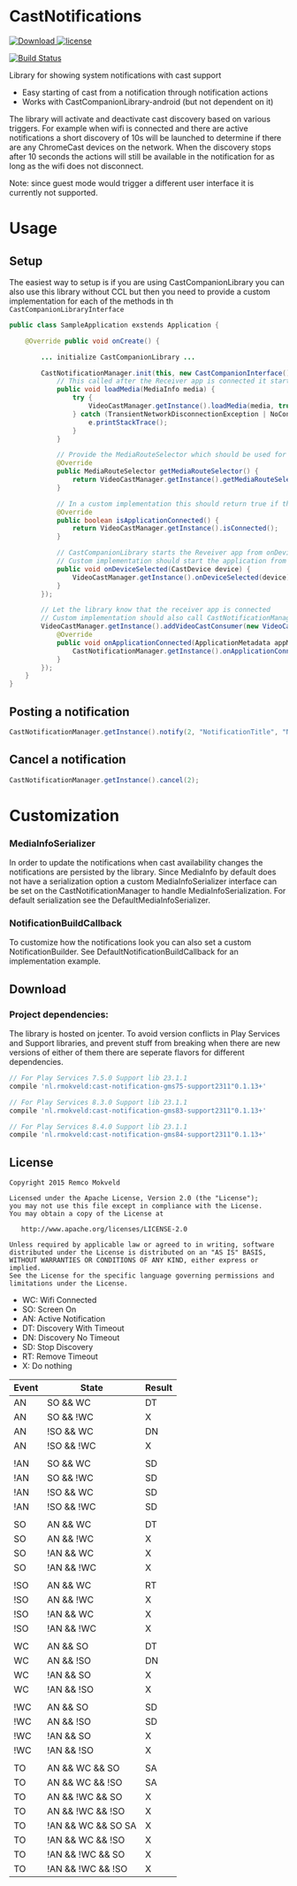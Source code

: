 CastNotifications
========

[ ![Download](https://api.bintray.com/packages/rmokveld/maven/cast-notification/images/download.svg) ](https://bintray.com/rmokveld/maven/cast-notification/_latestVersion)
[![license](https://img.shields.io/hexpm/l/plug.svg)](LICENSE)

[![Build Status](https://travis-ci.org/remcomokveld/CastNotifications.svg?branch=master)](https://travis-ci.org/remcomokveld/CastNotifications)


Library for showing system notifications with cast support
* Easy starting of cast from a notification through notification actions
* Works with CastCompanionLibrary-android (but not dependent on it)

The library will activate and deactivate cast discovery based on various triggers.
For example when wifi is connected and there are active notifications a short discovery of 10s will be launched to determine if there are any ChromeCast devices on the network. When the discovery stops after 10 seconds the actions will still be available in the notification for as long as the wifi does not disconnect.

Note: since guest mode would trigger a different user interface it is currently not supported.

Usage
=====
## Setup

The easiest way to setup is if you are using CastCompanionLibrary you can also use this library without CCL but then you need to provide a custom implementation for each of the methods in th `CastCompanionLibraryInterface`

``` java
public class SampleApplication exstends Application {

    @Override public void onCreate() {

        ... initialize CastCompanionLibrary ...

        CastNotificationManager.init(this, new CastCompanionInterface() {
            // This called after the Receiver app is connected it starts the playback on ChromeCast
            public void loadMedia(MediaInfo media) {
                try {
                    VideoCastManager.getInstance().loadMedia(media, true, 0);
                } catch (TransientNetworkDisconnectionException | NoConnectionException e) {
                    e.printStackTrace();
                }
            }

            // Provide the MediaRouteSelector which should be used for discovery
            @Override
            public MediaRouteSelector getMediaRouteSelector() {
                return VideoCastManager.getInstance().getMediaRouteSelector();
            }

            // In a custom implementation this should return true if the Receiver app is connected through a GoogleApiService
            @Override
            public boolean isApplicationConnected() {
                return VideoCastManager.getInstance().isConnected();
            }

            // CastCompanionLibrary starts the Reveiver app from onDeviceSelected.
            // Custom implementation should start the application from this method
            public void onDeviceSelected(CastDevice device) {
                VideoCastManager.getInstance().onDeviceSelected(device);
            }
        });

        // Let the library know that the receiver app is connected
        // Custom implementation should also call CastNotificationManager.getInstance().onApplicationConnected(); when the application is connected
        VideoCastManager.getInstance().addVideoCastConsumer(new VideoCastConsumerImpl() {
            @Override
            public void onApplicationConnected(ApplicationMetadata appMetadata, String sessionId, boolean wasLaunched) {
                CastNotificationManager.getInstance().onApplicationConnected();
            }
        });
    }
}
```

## Posting a notification

```java
CastNotificationManager.getInstance().notify(2, "NotificationTitle", "NotificationSubTitle", mediaInfo);
```

## Cancel a notification

```java
CastNotificationManager.getInstance().cancel(2);

```

Customization
=====

### MediaInfoSerializer
In order to update the notifications when cast availability changes the notifications are persisted by the library.
Since MediaInfo by default does not have a serialization option a custom MediaInfoSerializer interface can be set on the CastNotificationManager
to handle MediaInfoSerialization. For default serialization see the DefaultMediaInfoSerializer.

### NotificationBuildCallback
To customize how the notifications look you can also set a custom NotificationBuilder. See DefaultNotificationBuildCallback for an implementation example.

Download
--------

### Project dependencies:
The library is hosted on jcenter. To avoid version conflicts in Play Services and Support libraries, and prevent stuff from breaking when there are new versions of either of them there are seperate flavors for different dependencies.
```groovy
// For Play Services 7.5.0 Support lib 23.1.1
compile 'nl.rmokveld:cast-notification-gms75-support2311"0.1.13+'

// For Play Services 8.3.0 Support lib 23.1.1
compile 'nl.rmokveld:cast-notification-gms83-support2311"0.1.13+'

// For Play Services 8.4.0 Support lib 23.1.1
compile 'nl.rmokveld:cast-notification-gms84-support2311"0.1.13+'

```


License
-------

    Copyright 2015 Remco Mokveld

    Licensed under the Apache License, Version 2.0 (the "License");
    you may not use this file except in compliance with the License.
    You may obtain a copy of the License at

       http://www.apache.org/licenses/LICENSE-2.0

    Unless required by applicable law or agreed to in writing, software
    distributed under the License is distributed on an "AS IS" BASIS,
    WITHOUT WARRANTIES OR CONDITIONS OF ANY KIND, either express or implied.
    See the License for the specific language governing permissions and
    limitations under the License.

- WC: Wifi Connected
- SO: Screen On
- AN: Active Notification
- DT: Discovery With Timeout
- DN: Discovery No Timeout
- SD: Stop Discovery
- RT: Remove Timeout
- X: Do nothing

| Event | State               | Result |
|-------|---------------------|--------|
| AN    | SO && WC            | DT     |
| AN    | SO && !WC           | X      |
| AN    | !SO && WC           | DN     |
| AN    | !SO && !WC          | X      |
|       |                     |        |
| !AN   | SO && WC            | SD     |
| !AN   | SO && !WC           | SD     |
| !AN   | !SO && WC           | SD     |
| !AN   | !SO && !WC          | SD     |
|       |                     |        |
| SO    | AN && WC            | DT     |
| SO    | AN && !WC           | X      |
| SO    | !AN && WC           | X      |
| SO    | !AN && !WC          | X      |
|       |                     |        |
| !SO   | AN && WC            | RT     |
| !SO   | AN && !WC           | X      |
| !SO   | !AN && WC           | X      |
| !SO   | !AN && !WC          | X      |
|       |                     |        |
| WC    | AN && SO            | DT     |
| WC    | AN && !SO           | DN     |
| WC    | !AN && SO           | X      |
| WC    | !AN && !SO          | X      |
|       |                     |        |
| !WC   | AN && SO            | SD     |
| !WC   | AN && !SO           | SD     |
| !WC   | !AN && SO           | X      |
| !WC   | !AN && !SO          | X      |
|       |                     |        |
| TO    | AN && WC && SO      | SA     |
| TO    | AN && WC && !SO     | SA     |
| TO    | AN && !WC && SO     | X      |
| TO    | AN && !WC && !SO    | X      |
| TO    | !AN && WC && SO  SA | X      |
| TO    | !AN && WC && !SO    | X      |
| TO    | !AN && !WC && SO    | X      |
| TO    | !AN && !WC && !SO   | X      |
